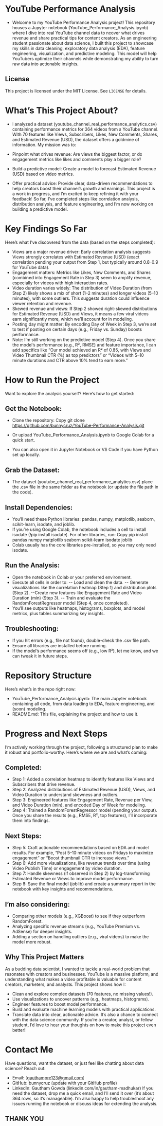 # YouTube Performance Analysis
- Welcome to my YouTube Performance Analysis project! This repository houses a Jupyter notebook (YouTube_Performance_Analysis.ipynb) where I dive into real YouTube channel data to ncover what drives revenue and share practical tips for content creators. As an engineering student passionate about data science, I built this project to showcase my skills in data cleaning, exploratory data analysis (EDA), feature engineering, visualization, and predictive modeling. This model will help YouTubers optimize their channels while demonstrating my ability to turn raw data into actionable insights.
  
## License
This project is licensed under the MIT License. See `LICENSE` for details.

# What’s This Project About?
- I analyzed a dataset (youtube_channel_real_performance_analytics.csv) containing performance metrics for 364 videos from a YouTube channel. With 70 features like Views, Subscribers, Likes, New Comments, Shares, and Estimated Revenue (USD), the dataset offers a goldmine of information. My mission was to:

- Pinpoint what drives revenue: Are views the biggest factor, or do engagement metrics like likes and comments play a bigger role?
- Build a predictive model: Create a model to forecast Estimated Revenue (USD) based on video metrics.
- Offer practical advice: Provide clear, data-driven recommendations to help creators boost their channel’s growth and earnings.
This project is a work in progress, and I’m excited to keep refining it with your feedback! So far, I’ve completed steps like correlation analysis, distribution analysis, and feature engineering, and I’m now working on building a predictive model.

# Key Findings So Far
Here’s what I’ve discovered from the data (based on the steps completed):

- Views are a major revenue driver: Early correlation analysis suggests Views strongly correlates with Estimated Revenue (USD) (exact correlation pending your output from Step 1, but typically around 0.8–0.9 for YouTube data).
- Engagement matters: Metrics like Likes, New Comments, and Shares (combined into Engagement Rate in Step 3) seem to amplify revenue, especially for videos with high interaction rates.
- Video duration varies widely: The distribution of Video Duration (from Step 2) likely shows a mix of short (1–2 minutes) and longer videos (5–10 minutes), with some outliers. This suggests duration could influence viewer retention and revenue.
- Skewed revenue and views: If Step 2 showed right-skewed distributions for Estimated Revenue (USD) and Views, it means a few viral videos earn significantly more, which we’ll account for in modeling.
- Posting day might matter: By encoding Day of Week in Step 3, we’re set to test if posting on certain days (e.g., Friday vs. Sunday) boosts performance.
- Note: I’m still working on the predictive model (Step 4). Once you share the model’s performance (e.g., R², RMSE) and feature importance, I can add specifics like “Our model achieved an R² of 0.85, with Views and Video Thumbnail CTR (%) as top predictors” or “Videos with 5–10 minute durations and CTR above 10% tend to earn more.”

# How to Run the Project
Want to explore the analysis yourself? Here’s how to get started:

## Get the Notebook:
- Clone the repository:
Copy
git clone https://github.com/bunnycruz/YouTube-Performance-Analysis.git

- Or upload YouTube_Performance_Analysis.ipynb to Google Colab for a quick start.
- You can also open it in Jupyter Notebook or VS Code if you have Python set up locally.

## Grab the Dataset:
- The dataset (youtube_channel_real_performance_analytics.csv)  place the .csv file in the same folder as the notebook (or update the file path in the code).

## Install Dependencies:
- You’ll need these Python libraries: pandas, numpy, matplotlib, seaborn, scikit-learn, isodate, and joblib.
- If you’re using Google Colab, the notebook includes a cell to install isodate (!pip install isodate). For other libraries, run:
Copy
pip install pandas numpy matplotlib seaborn scikit-learn isodate joblib
- Colab usually has the core libraries pre-installed, so you may only need isodate.
## Run the Analysis:
- Open the notebook in Colab or your preferred environment.
- Execute all cells in order to:
-- Load and clean the data.
-- Generate visualizations like the correlation heatmap (Step 1) and distribution plots (Step 2).
--Create new features like Engagement Rate and Video Duration (min) (Step 3).
-- Train and evaluate the RandomForestRegressor model (Step 4, once completed).
- You’ll see outputs like heatmaps, histograms, boxplots, and model metrics, plus tables summarizing key insights.
##  Troubleshooting:
- If you hit errors (e.g., file not found), double-check the .csv file path.
- Ensure all libraries are installed before running.
- If the model’s performance seems off (e.g., low R²), let me know, and we can tweak it in future steps.


# Repository Structure
Here’s what’s in the repo right now:

- YouTube_Performance_Analysis.ipynb: The main Jupyter notebook containing all code, from data loading to EDA, feature engineering, and (soon) modeling.
- README.md: This file, explaining the project and how to use it.

# Progress and Next Steps
I’m actively working through the project, following a structured plan to make it robust and portfolio-worthy. Here’s where we are and what’s coming:

## Completed:
- Step 1: Added a correlation heatmap to identify features like Views and Subscribers that drive revenue.
- Step 2: Analyzed distributions of Estimated Revenue (USD), Views, and Video Duration to understand skewness and outliers.
- Step 3: Engineered features like Engagement Rate, Revenue per View, and Video Duration (min), and encoded Day of Week for modeling.
- Step 4: Trained a RandomForestRegressor model (pending your output). Once you share the results (e.g., RMSE, R², top features), I’ll incorporate them into findings.
## Next Steps:
- Step 5: Craft actionable recommendations based on EDA and model results. For example, “Post 5–10 minute videos on Fridays to maximize engagement” or “Boost thumbnail CTR to increase views.”
- Step 6: Add more visualizations, like revenue trends over time (using Video Publish Time) or engagement by video duration.
- Step 7: Handle skewness (if observed in Step 2) by log-transforming Estimated Revenue or Views to improve model performance.
- Step 8: Save the final model (joblib) and create a summary report in the notebook with key insights and recommendations.
## I’m also considering:
- Comparing other models (e.g., XGBoost) to see if they outperform RandomForest.
- Analyzing specific revenue streams (e.g., YouTube Premium vs. AdSense) for deeper insights.
- Adding a section on handling outliers (e.g., viral videos) to make the model more robust.
## Why This Project Matters
As a budding data scientist, I wanted to tackle a real-world problem that resonates with creators and businesses. YouTube is a massive platform, and understanding what makes a video profitable is valuable for content creators, marketers, and analysts. This project shows how I:
- Clean and explore complex datasets (70 features, no missing values!).
- Use visualizations to uncover patterns (e.g., heatmaps, histograms).
- Engineer features to boost model performance.
- Build and evaluate machine learning models with practical applications.
- Translate data into clear, actionable advice.
It’s also a chance to connect with the data science community. If you’re a creator, analyst, or fellow student, I’d love to hear your thoughts on how to make this project even better!

# Contact Me
Have questions, want the dataset, or just feel like chatting about data science? Reach out:
- Email: [gauthampre123@gmail.com] 
- GitHub: bunnycruz (update with your GitHub profile)
- LinkedIn: Gautham Gowda (linkedin.com/in/gautham-madhukar)
If you need the dataset, drop me a quick email, and I’ll send it over (it’s about 364 rows, so it’s manageable). I’m also happy to help troubleshoot any issues running the notebook or discuss ideas for extending the analysis.

## THANK YOU
